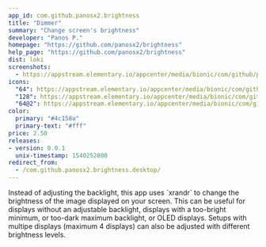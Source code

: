 ```yaml
---
app_id: com.github.panosx2.brightness
title: "Dimmer"
summary: "Change screen's brightness"
developer: "Panos P."
homepage: "https://github.com/panosx2/brightness"
help_page: "https://github.com/panosx2/brightness"
dist: loki
screenshots:
  - https://appstream.elementary.io/appcenter/media/bionic/com/github/panosx2.brightness/3AF578B5D410E1E8DC05F70DD3DC4E8B/screenshots/image-1_orig.png
icons:
  "64": https://appstream.elementary.io/appcenter/media/bionic/com/github/panosx2.brightness/3AF578B5D410E1E8DC05F70DD3DC4E8B/icons/64x64/com.github.panosx2.brightness_com.github.panosx2.brightness.png
  "128": https://appstream.elementary.io/appcenter/media/bionic/com/github/panosx2.brightness/3AF578B5D410E1E8DC05F70DD3DC4E8B/icons/128x128/com.github.panosx2.brightness_com.github.panosx2.brightness.png
  "64@2": https://appstream.elementary.io/appcenter/media/bionic/com/github/panosx2.brightness/3AF578B5D410E1E8DC05F70DD3DC4E8B/icons/64x64@2/com.github.panosx2.brightness_com.github.panosx2.brightness.png
color:
  primary: "#4c158a"
  primary-text: "#fff"
price: 2.50
releases:
- version: 0.0.1
  unix-timestamp: 1540252800
redirect_from:
  - /com.github.panosx2.brightness.desktop/
---
```


<p>Instead of adjusting the backlight, this app uses `xrandr` to change the brightness of the image displayed on your screen.  This can be useful for displays without an adjustable backlight, displays with a too-bright minimum, or too-dark maximum backlight, or OLED displays. Setups with multipe displays (maximum 4 displays) can also be adjusted with different brightness levels.</p>